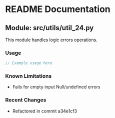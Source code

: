 # README Documentation

## Module: src/utils/util_24.py

This module handles logic errors operations.

### Usage

```java
// Example usage here
```

### Known Limitations

- Fails for empty input Null/undefined errors

### Recent Changes

- Refactored in commit a34e1cf3
